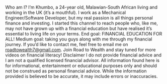 Who am I? I’m Khumbo, a 24-year old, Malawian-South African living and working in the UK (it’s a mouthful). I work
as a Mechanical Engineer/Software Developer, but my real passion is all things personal finance and investing. I
started this channel to reach people who, like me, may not have grown up with a financial education but have
realised it’s essential to living life on your terms. End goal: FINANCIAL EDUCATION FOR ALL! Medium goal: taking
you guys along with me through my financial journey. If you’d like to contact me, feel free to email me on
roadtowealth7@gmail.com. Join Road to Wealth and stay tuned for more videos on financial literacy! Disclaimer I do
not provide financial advice and I am not a qualified licensed financial advisor. All information found here is
for informational, entertainment or educational purposes only and should not be construed as personal financial
advice. While the information provided is believed to be accurate, it may include errors or inaccuracies.
